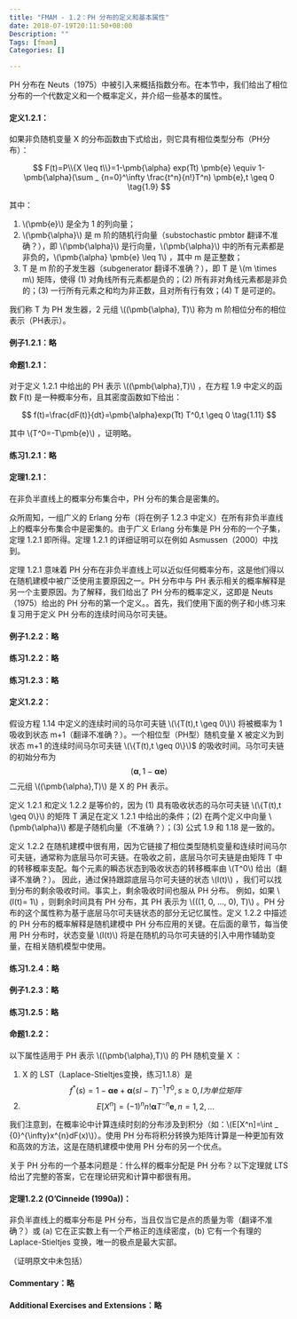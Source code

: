 ```yaml
---
title: "FMAM - 1.2：PH 分布的定义和基本属性"
date: 2018-07-19T20:11:50+08:00
Description: ""
Tags: [fmam]
Categories: []

---
```


PH 分布在 Neuts（1975）中被引入来概括指数分布。在本节中，我们给出了相位分布的一个代数定义和一个概率定义，并介绍一些基本的属性。

#### 定义1.2.1：

如果非负随机变量 X 的分布函数由下式给出，则它具有相位类型分布（PH分布）：

$$
F(t)=P\\{X \leq t\\}=1-\pmb{\alpha} exp(Tt) \pmb{e} \equiv 1- \pmb{\alpha}(\sum _ {n=0}^\infty \frac{t^n}{n!}T^n) \pmb{e},t \geq 0 \tag{1.9}
$$

其中：

1. \\(\pmb{e}\\) 是全为 1 的列向量；
2. \\(\pmb{\alpha}\\) 是 m 阶的随机行向量（substochastic pmbtor 翻译不准确？），即 \\(\pmb{\alpha}\\) 是行向量，\\(\pmb{\alpha}\\) 中的所有元素都是非负的，\\(\pmb{\alpha} \pmb{e} \leq 1\\) ，其中 m 是正整数；
3. T 是 m 阶的子发生器（subgenerator 翻译不准确？），即 T 是 \\(m \times m\\) 矩阵，使得 (1) 对角线所有元素都是负的；(2) 所有非对角线元素都是非负的；(3) 一行所有元素之和均为非正数，且对所有行有效；(4) T 是可逆的。

我们称 T 为 PH 发生器，2 元组 \\((\pmb{\alpha}, T)\\) 称为 m 阶相位分布的相位表示（PH表示）。

#### 例子1.2.1：略

#### 命题1.2.1：
对于定义 1.2.1 中给出的 PH 表示 \\((\pmb{\alpha},T)\\) ，在方程 1.9 中定义的函数 F(t) 是一种概率分布，且其密度函数如下给出：

$$
f(t)=\frac{dF(t)}{dt}=\pmb{\alpha}exp(Tt) T^0,t \geq 0 \tag{1.11}
$$

其中 \\(T^0=-T\pmb{e}\\) ，证明略。

#### 练习1.2.1：略

#### 定理1.2.1：
在非负半直线上的概率分布集合中，PH 分布的集合是密集的。

众所周知，一组广义的 Erlang 分布（将在例子 1.2.3 中定义）在所有非负半直线上的概率分布集合中是密集的。由于广义 Erlang 分布集是 PH 分布的一个子集，定理 1.2.1 即所得。定理 1.2.1 的详细证明可以在例如 Asmussen（2000）中找到。

定理 1.2.1 意味着 PH 分布在非负半直线上可以近似任何概率分布，这是他们得以在随机建模中被广泛使用主要原因之一。PH 分布中与 PH 表示相关的概率解释是另一个主要原因。为了解释，我们给出了 PH 分布的概率定义，这即是 Neuts（1975）给出的 PH 分布的第一个定义。。首先，我们使用下面的例子和小练习来复习用于定义 PH 分布的连续时间马尔可夫链。

#### 例子1.2.2：略

#### 练习1.2.2：略

#### 练习1.2.3：略

#### 定义1.2.2：
假设方程 1.14 中定义的连续时间的马尔可夫链 \\(\\{T(t),t \geq 0\\}\\) 将被概率为 1 吸收到状态 m+1（翻译不准确？）。一个相位型（PH型）随机变量 X 被定义为到状态 m+1 的连续时间马尔可夫链 \\(\\{T(t),t \geq 0\\}\\)$ 的吸收时间。马尔可夫链的初始分布为 
$$
(\pmb{\alpha},1-\pmb{\alpha}\pmb{e})
$$
二元组 \\((\pmb{\alpha},T)\\) 是 X 的 PH 表示。

定义 1.2.1 和定义 1.2.2 是等价的，因为 (1) 具有吸收状态的马尔可夫链 \\(\\{T(t),t \geq 0\\}\\) 的矩阵 T 满足在定义 1.2.1 中给出的条件；(2) 在两个定义中向量 \\(\pmb{\alpha}\\) 都是子随机向量（不准确？）；(3) 公式 1.9 和 1.18 是一致的。

定义 1.2.2 在随机建模中很有用，因为它链接了相位类型随机变量和连续时间马尔可夫链，通常称为底层马尔可夫链。在吸收之前，底层马尔可夫链是由矩阵 T  中的转移概率支配。每个元素的瞬态状态到吸收状态的转移概率由 \\(T^0\\) 给出（翻译不准确？）。 因此，通过保持跟踪底层马尔可夫链的状态 \\(I(t)\\) ，我们可以找到分布的剩余吸收时间。事实上，剩余吸收时间也服从 PH 分布。 例如，如果 \\(I(t)= 1\\) ，则剩余时间具有 PH 分布，其 PH 表示为 \\(((1, 0, ..., 0), T)\\)  。PH 分布的这个属性称为基于底层马尔可夫链状态的部分无记忆属性。定义 1.2.2 中描述的 PH 分布的概率解释是随机建模中 PH 分布应用的关键。在后面的章节，每当使用 PH 分布时，状态变量 \\(I(t)\\) 将是在随机的马尔可夫链的引入中用作辅助变量，在相关随机模型中使用。

#### 练习1.2.4：略

#### 例子1.2.3：略

#### 练习1.2.5：略

#### 命题1.2.2：
以下属性适用于 PH 表示 \\((\pmb{\alpha},T)\\) 的 PH 随机变量 X ：

1. X 的 LST（Laplace-Stieltjes变换，练习1.1.8）是$$f^*(s)=1-\pmb{\alpha}\pmb{e}+\pmb{\alpha}(sI-T)^{-1} T^0,s \geq 0, I 为单位矩阵$$
2. $$E[X^n]=(-1)^n n!\pmb{\alpha}T^{-n}\pmb{e},n=1,2,...$$

我们注意到，在概率论中计算连续时刻的分布涉及到积分（如：\\(E[X^n]=\int _ {0}^{\infty}x^{n}dF(x)\\)）。使用 PH 分布将积分转换为矩阵计算是一种更加有效和高效的方法，这是在随机建模中使用 PH 分布的另一个优点。

关于 PH 分布的一个基本问题是：什么样的概率分配是 PH 分布？以下定理就 LTS 给出了完整的答案，它在理论研究和计算中都很有用。

#### 定理1.2.2 (O’Cinneide (1990a))：
非负半直线上的概率分布是 PH 分布，当且仅当它是点的质量为零（翻译不准确？）或 (a) 它在正实数上有一个严格正的连续密度，(b) 它有一个有理的Laplace-Stieltjes 变换，唯一的极点是最大实部。

（证明原文中未包括）

#### Commentary：略

#### Additional Exercises and Extensions：略